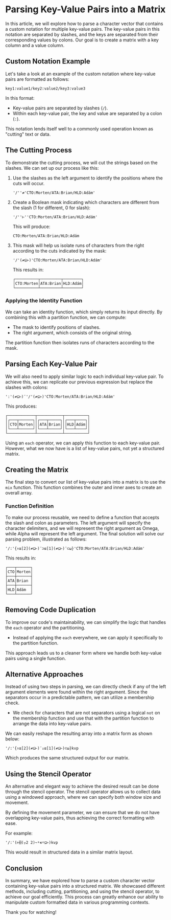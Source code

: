 # Parsing Key-Value Pairs into a Matrix

In this article, we will explore how to parse a character vector that contains a custom notation for multiple key-value pairs. The key-value pairs in this notation are separated by slashes, and the keys are separated from their corresponding values by colons. Our goal is to create a matrix with a key column and a value column. 

## Custom Notation Example

Let's take a look at an example of the custom notation where key-value pairs are formatted as follows:

```
key1:value1/key2:value2/key3:value3
```

In this format:
- Key-value pairs are separated by slashes (`/`).
- Within each key-value pair, the key and value are separated by a colon (`:`).

This notation lends itself well to a commonly used operation known as "cutting" text or data.

## The Cutting Process

To demonstrate the cutting process, we will cut the strings based on the slashes. We can set up our process like this:

1. Use the slashes as the left argument to identify the positions where the cuts will occur.

   ```apl
   '/''≠'CTO:Morten/ATA:Brian/HLD:Adám'
   ```

2. Create a Boolean mask indicating which characters are different from the slash (1 for different, 0 for slash):

   ```apl
   '/''⊢''CTO:Morten/ATA:Brian/HLD:Adám'
   ```

   This will produce:

   ```
   CTO:Morten/ATA:Brian/HLD:Adám
   ```

3. This mask will help us isolate runs of characters from the right according to the cuts indicated by the mask:

   ```apl
   '/'(≠⊆⊢)'CTO:Morten/ATA:Brian/HLD:Adám'
   ```

   This results in:

   ```
   ┌──────────┬─────────┬────────┐
   │CTO:Morten│ATA:Brian│HLD:Adám│
   └──────────┴─────────┴────────┘
   ```

### Applying the Identity Function

We can take an identity function, which simply returns its input directly. By combining this with a partition function, we can compute:

- The mask to identify positions of slashes.
- The right argument, which consists of the original string.

The partition function then isolates runs of characters according to the mask.

## Parsing Each Key-Value Pair

We will also need to apply similar logic to each individual key-value pair. To achieve this, we can replicate our previous expression but replace the slashes with colons:

```apl
':'(≠⊆⊢)¨'/'(≠⊆⊢)'CTO:Morten/ATA:Brian/HLD:Adám'
```

This produces:

```
┌────────────┬───────────┬──────────┐
│┌───┬──────┐│┌───┬─────┐│┌───┬────┐│
││CTO│Morten│││ATA│Brian│││HLD│Adám││
│└───┴──────┘│└───┴─────┘│└───┴────┘│
└────────────┴───────────┴──────────┘
```

Using an `each` operator, we can apply this function to each key-value pair. However, what we now have is a list of key-value pairs, not yet a structured matrix.

## Creating the Matrix

The final step to convert our list of key-value pairs into a matrix is to use the `mix` function. This function combines the outer and inner axes to create an overall array.

### Function Definition

To make our process reusable, we need to define a function that accepts the slash and colon as parameters. The left argument will specify the character delimiters, and we will represent the right argument as Omega, while Alpha will represent the left argument. The final solution will solve our parsing problem, illustrated as follows:

```apl
'/:'{↑⍺[2](≠⊆⊢)¨⊃⍺[1](≠⊆⊢)¨⊂⍵}'CTO:Morten/ATA:Brian/HLD:Adám'
```

This results in:

```
┌───┬──────┐
│CTO│Morten│
├───┼──────┤
│ATA│Brian │
├───┼──────┤
│HLD│Adám  │
└───┴──────┘
```

## Removing Code Duplication

To improve our code's maintainability, we can simplify the logic that handles the `each` operator and the partitioning. 

- Instead of applying the `each` everywhere, we can apply it specifically to the partition function.

This approach leads us to a cleaner form where we handle both key-value pairs using a single function.

## Alternative Approaches

Instead of using two steps in parsing, we can directly check if any of the left argument elements were found within the right argument. Since the separators occur in a predictable pattern, we can utilize a membership check.

- We check for characters that are not separators using a logical `not` on the membership function and use that with the partition function to arrange the data into key-value pairs.

We can easily reshape the resulting array into a matrix form as shown below:

```apl
'/:'{↑⍺[2](≠⊆⊢)¨↓⍺[1](≠⊆⊢)⊂⍵}kvp
```

Which produces the same structured output for our matrix.

## Using the Stencil Operator

An alternative and elegant way to achieve the desired result can be done through the stencil operator. The stencil operator allows us to collect data using a windowed approach, where we can specify both window size and movement.

By defining the movement parameter, we can ensure that we do not have overlapping key-value pairs, thus achieving the correct formatting with ease.

For example:

```apl
'/:'(⊢⌺(⍪2 2)~⍤∊⍨⊆⊢)kvp
```

This would result in structured data in a similar matrix layout.

## Conclusion

In summary, we have explored how to parse a custom character vector containing key-value pairs into a structured matrix. We showcased different methods, including cutting, partitioning, and using the stencil operator, to achieve our goal efficiently. This process can greatly enhance our ability to manipulate custom formatted data in various programming contexts.

Thank you for watching!